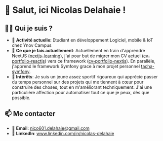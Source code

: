 # 👋 Salut, ici Nicolas Delahaie !

## 🧑‍💻 Qui je suis ?

- 💼 **Activité actuelle**: Etudiant en développement Logiciel, mobile & IoT chez Ynov Campus
- 🌱 **Ce que je fais actuellement**: Actuellement en train d'apprendre NextJS ([nextjs-learning](https://github.com/Nicolas-Delahaie/nextjs-learning)), j'ai pour but de migrer mon CV actuel ([cv-portfolio-reactjs](https://github.com/Nicolas-Delahaie/cv-portfolio-reactjs)) vers ce framework ([cv-portfolio-nextjs](https://github.com/Nicolas-Delahaie/cv-portfolio-nextjs)). En parallèle, j'apprend le framework Symfony grace à mon projet personnel [tacha-symfony](https://github.com/Nicolas-Delahaie/tacha-symfony).
- 🚀 **Intérêts**: Je suis un jeune assez sportif rigoureux qui apprécie passer du temps personnel sur des projets qui me tiennent à cœur pour construire des choses, tout en m'améliorant techniquement. J'ai une particulière affection pour automatiser tout ce que je peux, dès que possible.
<!-- - 🏆 **Projects**: I love working on [type of project] that [desired outcome] (e.g., improving productivity, promoting education, etc.) -->
  
## 📫 Me contacter 

- 📧 **Email**: nico601.delahaie@gmail.com
- 💼 **LinkedIn**: www.linkedin.com/in/nicolas-delahaie
<!-- - 🌐 **Website/Portfolio**: [Link to your website or portfolio](https://www.yourwebsite.com) -->
<!--
## 🛠️ My Tools & Technologies

![JavaScript](https://img.shields.io/badge/-JavaScript-F7DF1E?style=flat&logo=javascript&logoColor=black) ![React](https://img.shields.io/badge/-React-61DAFB?style=flat&logo=react&logoColor=white) ![Node.js](https://img.shields.io/badge/-Node.js-339933?style=flat&logo=node.js&logoColor=white) ![Python](https://img.shields.io/badge/-Python-3776AB?style=flat&logo=python&logoColor=white)

## ✨ Fun Fact

- I love [a fun or unique activity about you] (e.g., coding while listening to jazz, building board games, etc.)
- Always up for a [video game, e.g., Chess, Fortnite] challenge!
-->
